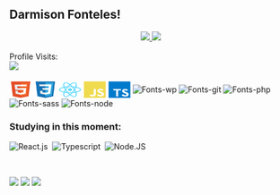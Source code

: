 ## Darmison Fonteles!
<div align="center">
  <a href="https://github.com/DarmisonFonteles">
    <img height = "150em" src = "https://github-readme-stats.vercel.app/api?username=DarmisonFonteles&show_icons=true&theme=dracula&include_all_commits=true&count_private=true" />
    <img height = "150em" src = "https://github-readme-stats.vercel.app/api/top-langs/?username=DarmisonFonteles&layout=compact&langs_count=16&theme=dracula" />
  </a>
</div>
<br/>
Profile Visits:<br/>
   
<img src="https://profile-counter.glitch.me/DarmisonFonteles/count.svg" />
  
  <div style="display: inline_block"><br>
    <img align="center" alt="Fonts-HTML" height="30" width="40" src="https://raw.githubusercontent.com/devicons/devicon/master/icons/html5/html5-original.svg">
    <img align="center" alt="Fonts-CSS" height="30" width="40" src="https://raw.githubusercontent.com/devicons/devicon/master/icons/css3/css3-original.svg">
    <img align="center" alt="Fonts-React" height="30" width="40" src="https://raw.githubusercontent.com/devicons/devicon/master/icons/react/react-original.svg">
    <img align="center" alt="Fonts-Js" height="30" width="40" src="https://raw.githubusercontent.com/devicons/devicon/master/icons/javascript/javascript-plain.svg">
    <img align="center" alt="Fonts-Ts" height="30" width="40" src="https://raw.githubusercontent.com/devicons/devicon/master/icons/typescript/typescript-plain.svg">
    <img align="center" alt="Fonts-wp" height="30" width="40" src="https://cdn.jsdelivr.net/gh/devicons/devicon/icons/wordpress/wordpress-plain.svg" />
    <!-- <img align="center" alt="Fonts-wf" height="30" width="40" src="https://d3e54v103j8qbb.cloudfront.net/img/webflow-black.ef3f174957.svg" /> -->
    <img align="center" alt="Fonts-git" height="30" width="40" src="https://cdn.jsdelivr.net/gh/devicons/devicon/icons/git/git-original.svg">
    <img align="center" alt="Fonts-php" height="30" width="40" src="https://cdn.jsdelivr.net/gh/devicons/devicon/icons/php/php-plain.svg">
    <img align="center" alt="Fonts-sass" height="30" width="40" src="https://cdn.jsdelivr.net/gh/devicons/devicon/icons/sass/sass-original.svg" />
    <img align="center" alt="Fonts-node" height="30" width="40" src="https://cdn.jsdelivr.net/gh/devicons/devicon/icons/nodejs/nodejs-original.svg" />
    <br>  
  </div>
  
  
  ### Studying in this moment:
  ![React.js](https://img.shields.io/badge/-React.js-0D1117?style=for-the-badge&logo=react&labelColor=0D1117)&nbsp;
  ![Typescript](https://img.shields.io/badge/-JavaScript-0D1117?style=for-the-badge&logo=javascript&labelColor=0D1117&textColor=0D1117)&nbsp;
  ![Node.JS](https://img.shields.io/badge/-Node.JS-0D1117?style=for-the-badge&logo=node.js&labelColor=0D1117&textColor=0D1117)&nbsp;
  
  
  ##
  
  <div> 
    <br>
  <a href="https://instagram.com/Darmisonfonteles7" target="_blank"><img src="https://img.shields.io/badge/-Instagram-%23E4405F?style=for-the-badge&logo=instagram&logoColor=white" target="_blank"></a> 
  <a href = "mailto:Darmisonfonteles@gmail.com"><img src="https://img.shields.io/badge/-Gmail-%23333?style=for-the-badge&logo=gmail&logoColor=white" target="_blank"></a>
  <a href="https://www.linkedin.com/in/darmison-fonteles/" target="_blank"><img src="https://img.shields.io/badge/-LinkedIn-%230077B5?style=for-the-badge&logo=linkedin&logoColor=white" target="_blank"></a>
    
 
</div>